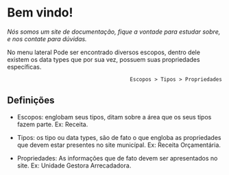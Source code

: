 # Bem vindo!
_Nós somos um site de documentação, fique a vontade para estudar sobre, e nos contate para dúvidas._

No menu lateral Pode ser encontrado diversos escopos, dentro dele existem os data types que por sua vez, possuem suas propriedades específicas.

```
                                        Escopos > Tipos > Propriedades
```

## Definições

* Escopos: englobam seus tipos, ditam sobre a área que os seus tipos fazem parte. Ex: Receita.

* Tipos: os tipo ou data types, são de fato o que engloba as propriedades que devem estar presentes no site municípal. Ex: Receita Orçamentária.

* Propriedades: As informações que de fato devem ser apresentados no site. Ex: Unidade Gestora Arrecadadora.